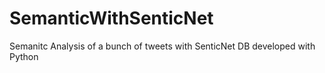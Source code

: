# SemanticWithSenticNet
Semanitc Analysis of a bunch of tweets with SenticNet DB developed with Python
